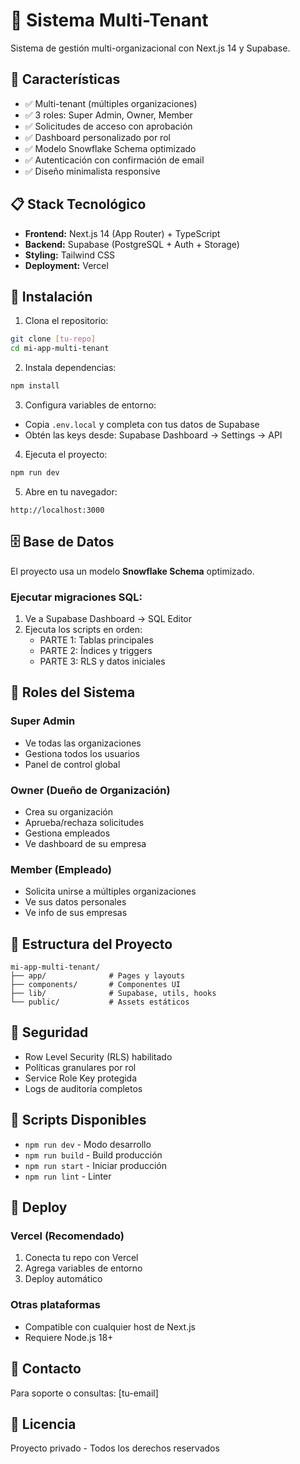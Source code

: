 # 🏢 Sistema Multi-Tenant

Sistema de gestión multi-organizacional con Next.js 14 y Supabase.

## 🚀 Características

- ✅ Multi-tenant (múltiples organizaciones)
- ✅ 3 roles: Super Admin, Owner, Member
- ✅ Solicitudes de acceso con aprobación
- ✅ Dashboard personalizado por rol
- ✅ Modelo Snowflake Schema optimizado
- ✅ Autenticación con confirmación de email
- ✅ Diseño minimalista responsive

## 📋 Stack Tecnológico

- **Frontend:** Next.js 14 (App Router) + TypeScript
- **Backend:** Supabase (PostgreSQL + Auth + Storage)
- **Styling:** Tailwind CSS
- **Deployment:** Vercel

## 🔧 Instalación

1. Clona el repositorio:
```bash
git clone [tu-repo]
cd mi-app-multi-tenant
```

2. Instala dependencias:
```bash
npm install
```

3. Configura variables de entorno:
- Copia `.env.local` y completa con tus datos de Supabase
- Obtén las keys desde: Supabase Dashboard → Settings → API

4. Ejecuta el proyecto:
```bash
npm run dev
```

5. Abre en tu navegador:
```
http://localhost:3000
```

## 🗄️ Base de Datos

El proyecto usa un modelo **Snowflake Schema** optimizado.

### Ejecutar migraciones SQL:
1. Ve a Supabase Dashboard → SQL Editor
2. Ejecuta los scripts en orden:
   - PARTE 1: Tablas principales
   - PARTE 2: Índices y triggers
   - PARTE 3: RLS y datos iniciales

## 👥 Roles del Sistema

### Super Admin
- Ve todas las organizaciones
- Gestiona todos los usuarios
- Panel de control global

### Owner (Dueño de Organización)
- Crea su organización
- Aprueba/rechaza solicitudes
- Gestiona empleados
- Ve dashboard de su empresa

### Member (Empleado)
- Solicita unirse a múltiples organizaciones
- Ve sus datos personales
- Ve info de sus empresas

## 📁 Estructura del Proyecto

```
mi-app-multi-tenant/
├── app/              # Pages y layouts
├── components/       # Componentes UI
├── lib/              # Supabase, utils, hooks
└── public/           # Assets estáticos
```

## 🔐 Seguridad

- Row Level Security (RLS) habilitado
- Políticas granulares por rol
- Service Role Key protegida
- Logs de auditoría completos

## 📝 Scripts Disponibles

- `npm run dev` - Modo desarrollo
- `npm run build` - Build producción
- `npm run start` - Iniciar producción
- `npm run lint` - Linter

## 🚀 Deploy

### Vercel (Recomendado)
1. Conecta tu repo con Vercel
2. Agrega variables de entorno
3. Deploy automático

### Otras plataformas
- Compatible con cualquier host de Next.js
- Requiere Node.js 18+

## 📧 Contacto

Para soporte o consultas: [tu-email]

## 📄 Licencia

Proyecto privado - Todos los derechos reservados